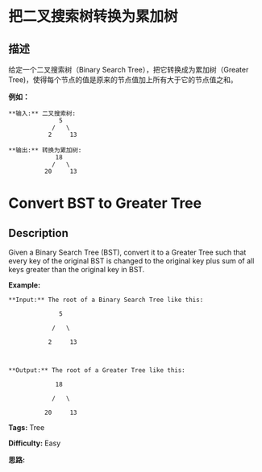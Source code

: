 # 把二叉搜索树转换为累加树

## 描述

给定一个二叉搜索树（Binary Search Tree），把它转换成为累加树（Greater Tree)，使得每个节点的值是原来的节点值加上所有大于它的节点值之和。

**例如：**

    
    
    **输入:** 二叉搜索树:
                  5
                /   \
               2     13
    
    **输出:** 转换为累加树:
                 18
                /   \
              20     13
    



# Convert BST to Greater Tree

## Description



Given a Binary Search Tree (BST), convert it to a Greater Tree such that every key of the original BST is changed to the original key plus sum of all keys greater than the original key in BST.

**Example:**

    
    
    **Input:** The root of a Binary Search Tree like this:
                  5
                /   \
               2     13
    
    **Output:** The root of a Greater Tree like this:
                 18
                /   \
              20     13
    


**Tags:** Tree

**Difficulty:** Easy

**思路:**
